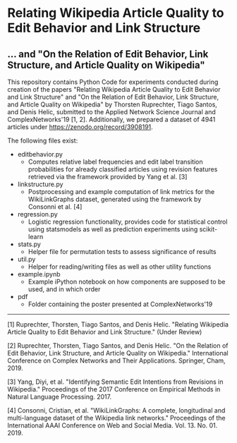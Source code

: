 # Relating Wikipedia Article Quality to Edit Behavior and Link Structure
## ... and "On the Relation of Edit Behavior, Link Structure, and Article Quality on Wikipedia"
This repository contains Python Code for experiments conducted during creation of the papers "Relating Wikipedia Article Quality to Edit Behavior and Link Structure" and "On the Relation of Edit Behavior, Link Structure, and Article Quality on Wikipedia" by Thorsten Ruprechter, Tiago Santos, and Denis Helic, submitted to the Applied Network Science Journal and ComplexNetworks'19 [1, 2]. Additionally, we prepared a dataset of 4941 articles under https://zenodo.org/record/3908191.

The following files exist: 
- editbehavior.py
  - Computes relative label frequencies and edit label transition probabilities for already classified articles using revision features retrieved via the framework provided by Yang et al. [3]
- linkstructure.py
  - Postprocessing and example computation of link metrics for the WikiLinkGraphs dataset, generated using the framework by Consonni et al. [4]
- regression.py
  - Logistic regression functionality, provides code for statistical control using statsmodels as well as prediction experiments using scikit-learn
- stats.py
  - Helper file for permutation tests to assess significance of results
- util.py
  - Helper for reading/writing files as well as other utility functions
- example.ipynb
  - Example iPython notebook on how components are supposed to be used, and in which order
- pdf
  - Folder containing the poster presented at ComplexNetworks'19
  
---
[1] Ruprechter, Thorsten, Tiago Santos, and Denis Helic. "Relating Wikipedia Article Quality to Edit Behavior and Link Structure." (Under Review)

[2] Ruprechter, Thorsten, Tiago Santos, and Denis Helic. "On the Relation of Edit Behavior, Link Structure, and Article Quality on Wikipedia." International Conference on Complex Networks and Their Applications. Springer, Cham, 2019.

[3] Yang, Diyi, et al. "Identifying Semantic Edit Intentions from Revisions in Wikipedia." Proceedings of the 2017 Conference on Empirical Methods in Natural Language Processing. 2017.

[4] Consonni, Cristian, et al. "WikiLinkGraphs: A complete, longitudinal and multi-language dataset of the Wikipedia link networks." Proceedings of the International AAAI Conference on Web and Social Media. Vol. 13. No. 01. 2019.
